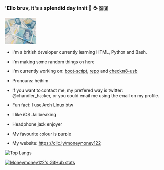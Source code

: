 ### 'Ello bruv, it's a splendid day innit 👋 ☕️ 🇬🇧

<img src="Moneymoney122.jpg" alt="Five Pound Note"
     width="100" 
     height="85" />

<!--
**Moneymoney122/Moneymoney122** is a ✨ _special_ ✨ repository because its `README.md` (this file) appears on your GitHub profile.

Here are some ideas to get you started:

- 🔭 I’m currently working on ...
- 🌱 I’m currently learning ...
- 👯 I’m looking to collaborate on ...
- 🤔 I’m looking for help with ...
- 💬 Ask me about ...
- 📫 How to reach me: ...
- 😄 Pronouns: ...
- ⚡ Fun fact: ...
-->

- I'm a british developer currently learning HTML, Python and Bash.

- I'm making some random things on here

- I'm currently working on: [boot-script](https://github.com/moneymoney122/boot-script), [repo](https://github.com/moneymoney122/repo) and [checkm8-usb](https://github.com/moneymoney122/checkm8-usb)

- Pronouns: he/him

- If you want to contact me, my preffered way is twitter: @chandler_hacker, or you could email me using the email on my profile.

- Fun fact: I use Arch Linux btw

- I like iOS Jailbreaking

- Headphone jack enjoyer

- My favourite colour is purple

- My website: https://clic.ly/moneymoney122

![Top Langs](https://github-readme-stats.vercel.app/api/top-langs/?username=Moneymoney122&theme=midnight-purple)

[![Moneymoney122's GitHub stats](https://github-readme-stats.vercel.app/api?username=Moneymoney122&theme=midnight-purple)](https://github.com/anuraghazra/github-readme-stats)
